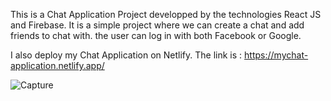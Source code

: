 This is a Chat Application Project developped by the technologies React JS and Firebase.
It is a simple project where we can create a chat and add friends to chat with.
the user can log in with both Facebook or Google.

I also deploy my Chat Application on Netlify. The link is : https://mychat-application.netlify.app/

![Capture](https://user-images.githubusercontent.com/69435746/179403756-b7864530-6b7d-4c5e-8ff0-5f4c252a9681.PNG)
